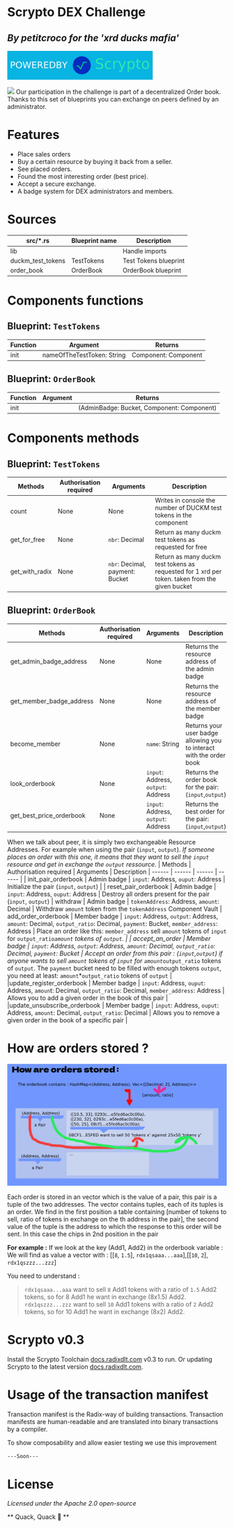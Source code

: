 # Scrypto DEX Challenge
## _By petitcroco for the 'xrd ducks mafia'_

[![N|Scrypto](dTxpPi9lDf.svg)](https://www.radixdlt.com/post/scrypto-v0-3-released)

<img src="https://cdn.discordapp.com/attachments/900022149153161286/938773880120705084/loader3.png" width="200">
Our participation in the challenge is part of a decentralized Order book. Thanks to this set of blueprints you can exchange on peers defined by an administrator.


# Features
- Place sales orders
- Buy a certain resource by buying it back from a seller.
- See placed orders.
- Found the most interesting order (best price).
- Accept a secure exchange.
- A badge system for DEX administrators and members.

# Sources
| src/*.rs | Blueprint name | Description |
| ------ | ------ | ------ |
| lib |  | Handle imports |
| duckm_test_tokens | TestTokens | Test Tokens blueprint |
| order_book | OrderBook | OrderBook blueprint |


# Components functions
## Blueprint: `TestTokens`
| Function | Argument | Returns
| ------ | ------ | ------ |
| init | nameOfTheTestToken: String | Component: Component

## Blueprint: `OrderBook`
| Function | Argument | Returns
| ------ | ------ | ------ |
| init | | (AdminBadge: Bucket, Component: Component)


# Components methods
## Blueprint: `TestTokens`
| Methods | Authorisation required | Arguments | Description
| ------ | ------ | ------ | ------ |
| count | None | None | Writes in console the number of DUCKM test tokens in the component | 
| get_for_free | None | `nbr`: Decimal | Return as many duckm test tokens as requested for free
| get_with_radix | None | `nbr`: Decimal, payment: Bucket  | Return as many duckm test tokens as requested for 1 xrd per token. taken from the given bucket

## Blueprint: `OrderBook`
| Methods | Authorisation required | Arguments | Description
| ------ | ------ | ------ | ------ |
| get_admin_badge_address | None | None | Returns the resource address of the admin badge |
| get_member_badge_address | None | None | Returns the resource address of the member badge
| become_member | None | `name`: String  | Returns your user badge allowing you to interact with the order book
| look_orderbook | None | `input`: Address, `output`: Address | Returns the order book for the pair: (`input`,`output`)  |
| get_best_price_orderbook | None | `input`: Address, `output`: Address | Returns the best order for the pair: (`input`,`output`)  |

When we talk about peer, it is simply two exchangeable Resource Addresses. For example when using the pair (`input`, `output`). *If someone places an order with this one, it means that they want to sell the `input` resource and get in exchange the `output` ressource.*
| Methods | Authorisation required | Arguments | Description
| ------ | ------ | ------ | ------ |
| init_pair_orderbook | Admin badge | `input`: Address, `ouput`: Address | Initialize the pair (`input`, `output`) |
| reset_pair_orderbook | Admin badge | `input`: Address, `ouput`: Address | Destroy all orders present for the pair (`input`, `output`)
| withdraw | Admin badge | `tokenAddress`: Address, `amount`: Decimal | Withdraw `amount` token from the `tokenAddress` Component Vault
| add_order_orderbook | Member badge | `input`: Address, `output`: Address, `amount`: Decimal, `output_ratio`: Decimal, `payment`: Bucket, `member_address`: Address | Place an order like this: `member_address` sell `amount` tokens of `input` for `output_ratio`*`amount` tokens of `output`.  |
| accept_an_order | Member badge | `input`: Address, `output`: Address, `amount`: Decimal, `output_ratio`: Decimal, `payment`: Bucket | Accept an order from this pair : (`input`,`output`) if anyone wants to sell `amount` tokens of `input` for `amount`*`output_ratio` tokens of `output`. The `payment` bucket need to be filled with enough tokens `output`, you need at least: `amount`\*`output_ratio` tokens of `output`  |
|update_register_orderbook | Member badge | `input`: Address, `ouput`: Address, `amoun`t: Decimal, `output_ratio`: Decimal, `member_address`: Address | Allows you to add a given order in the book of this pair |
|update_unsubscribe_orderbook | Member badge | `input`: Address, `ouput`: Address, `amount`: Decimal, `output_ratio`: Decimal | Allows you to remove a given order in the book of a specific pair |

# How are orders stored ?

![alt text](stored_orders.png)

Each order is stored in an vector which is the value of a pair, this pair is a tuple of the two addresses. The vector contains tuples, each of its tuples is an order. We find in the first position a table containing [number of tokens to sell, ratio of tokens in exchange on the th address in the pair], the second value of the tuple is the address to which the response to this order will be sent. In this case the chips in 2nd position in the pair

__For example :__
If we look at the key (Add1, Add2) in the orderbook variable :
We will find as value a vector with : [[`8`, `1.5`], `rdx1qsaaa...aaa`],[[`10`, `2`], `rdx1qszzz...zzz`]

You need to understand :
> `rdx1qsaaa...aaa` want to sell `8` Add1 tokens with a ratio of `1.5` Add2 tokens, so for 8 Add1 he want in exchange (8x1.5) Add2.
> `rdx1qszzz...zzz` want to sell `10` Add1 tokens with a ratio of `2` Add2 tokens, so for 10 Add1 he want in exchange (8x2) Add2.
# Scrypto v0.3
Install the Scrypto Toolchain [docs.radixdlt.com](https://docs.radixdlt.com/main/scrypto/getting-started/install-scrypto.html) v0.3 to run. Or updating Scrypto to the latest version [docs.radixdlt.com](https://docs.radixdlt.com/main/scrypto/getting-started/updating-scrypto.html).
 
# Usage of the transaction manifest

Transaction manifest is the Radix-way of building transactions. Transaction manifests are human-readable and are translated into binary transactions by a compiler.

To show composability and allow easier testing we use this improvement

```sh
---Soon---
```

# License

*Licensed under the Apache 2.0 open-source*

** Quack, Quack 🦆 **
